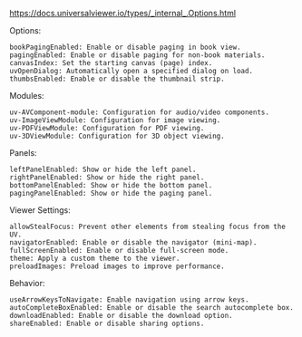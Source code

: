 <https://docs.universalviewer.io/types/_internal_.Options.html>

Options:

    bookPagingEnabled: Enable or disable paging in book view.
    pagingEnabled: Enable or disable paging for non-book materials.
    canvasIndex: Set the starting canvas (page) index.
    uvOpenDialog: Automatically open a specified dialog on load.
    thumbsEnabled: Enable or disable the thumbnail strip.

Modules:

    uv-AVComponent-module: Configuration for audio/video components.
    uv-ImageViewModule: Configuration for image viewing.
    uv-PDFViewModule: Configuration for PDF viewing.
    uv-3DViewModule: Configuration for 3D object viewing.

Panels:

    leftPanelEnabled: Show or hide the left panel.
    rightPanelEnabled: Show or hide the right panel.
    bottomPanelEnabled: Show or hide the bottom panel.
    pagingPanelEnabled: Show or hide the paging panel.

Viewer Settings:

    allowStealFocus: Prevent other elements from stealing focus from the UV.
    navigatorEnabled: Enable or disable the navigator (mini-map).
    fullScreenEnabled: Enable or disable full-screen mode.
    theme: Apply a custom theme to the viewer.
    preloadImages: Preload images to improve performance.

Behavior:

    useArrowKeysToNavigate: Enable navigation using arrow keys.
    autoCompleteBoxEnabled: Enable or disable the search autocomplete box.
    downloadEnabled: Enable or disable the download option.
    shareEnabled: Enable or disable sharing options.